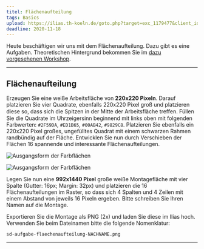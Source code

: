 ```yaml
---
titel: Flächenaufteilung
tags: Basics
upload: https://ilias.th-koeln.de/goto.php?target=exc_1179477&client_id=ILIAS_FH_Koeln
deadline: 2020-11-18
---
```


Heute beschäftigen wir uns mit dem Flächenaufteilung. Dazu gibt es eine Aufgaben. Theoretischen Hintergrund bekommen Sie im [dazu vorgesehenen Workshop](/mi-bachelor-screendesign/lehrveranstaltungen/030-workshop-flaeche-kombinatorik/).

---

## Flächenaufteilung

Erzeugen Sie eine weiße Arbeitsfläche von **220x220 Pixeln**. Darauf platzieren Sie vier Quadrate, ebenfalls 220x220 Pixel groß und platzieren diese so, dass sich die Spitzen in der Mitte der Arbeitsfläche treﬀen. Füllen Sie die Quadrate im Uhrzeigersinn beginnend mit links oben mit folgenden Farbwerten: `#2F59DA`, `#ED1B65`, `#00AB42`, `#9829C8`. Platzieren Sie ebenfalls ein 220x220 Pixel großes, ungefülltes Quadrat mit einem schwarzen Rahmen randbündig auf der Fläche. Entwicklen Sie nun durch Verschieben der Flächen 16 spannende und interessante Flächenaufteilungen.

![Ausgangsform der Farbflächen](../../download/workshops/flaeche-kombinatorik/beispiel-flaechenaufteilung-a.png)

![Ausgangsform der Farbflächen](../../download/workshops/flaeche-kombinatorik/beispiel-flaechenaufteilung-b.png)


Legen Sie nun eine **992x1440 Pixel** große weiße Montagefläche mit vier Spalte (Gutter: 16px; Margin: 32px) und platzieren die 16 Flächenaufteilungen im Raster, so dass sich 4 Spalten und 4 Zeilen mit einem Abstand von jeweils 16 Pixeln ergeben. Bitte schreiben Sie Ihren Namen auf die Montage.

Exportieren Sie die Montage als PNG (2x) und laden Sie diese im Ilias hoch. Verwenden Sie beim Dateinamen bitte die folgende Nomenklatur:

```sd-aufgabe-flaechenaufteilung-NACHNAME.png```

---